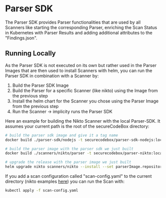 # Parser SDK

The Parser SDK provides Parser functionalities that are used by all Scanners like starting the corresponding Parser, enriching the Scan Status in Kubernetes with Parser Results and adding additional attributes to the "Findings.json".

## Running Locally

As the Parser SDK is not executed on its own but rather used in the Parser Images that are then used to install Scanners with helm, you can run the Parser SDK in combination with a Scanner by:

1. Build the Parser SDK Image
2. Build the Parser for a specific Scanner (like nikto) using the Image from the previous step
3. Install the helm chart for the Scanner you chose using the Parser Image from the previous step
4. Run the Scanner -> implicity runs the Parser SDK

Here an example for building the Nikto Scanner with the local Parser-SDK. It assumes your current path is the root of the secureCodeBox directory:

```bash
# build the parser sdk image and give it a tag name
docker build ./parser-sdk/nodejs -t securecodebox/parser-sdk-nodejs:local-dev

# build the parser image with the parser sdk we just built
docker build ./scanners/nikto/parser -t securecodebox/parser-nikto:local-dev --build-arg namespace=securecodebox --build-arg baseImageTag=local-dev

# upgrade the release with the parser image we just built
helm upgrade nikto scanners/nikto --install --set parserImage.repository=securecodebox/parser-nikto,parserImage.tag=local-dev
```

If you add a scan configuration called "scan-config.yaml" to the current directory (nikto examples [here](https://docs.securecodebox.io/docs/scanners/nikto#demo-juice-shop)) you can run the Scan with:

```bash
kubectl apply -f scan-config.yaml
```

